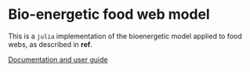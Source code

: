 # Bio-energetic food web model

This is a `julia` implementation of the bioenergetic model applied to food
webs, as described in **ref**.

[Documentation and user guide](https://poisotlab.gitbooks.io/befwm/content/)
